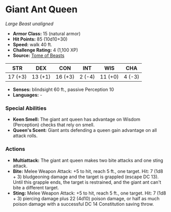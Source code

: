 # Giant Ant Queen

*Large* *Beast* *unaligned*

- **Armor Class:** 15 (natural armor)
- **Hit Points:** 85 (10d10+30)
- **Speed:** walk 40 ft.
- **Challenge Rating:** 4 (1,100 XP)
- **Source:** [Tome of Beasts](https://koboldpress.com/kpstore/product/tome-of-beasts-for-5th-edition-print/)

| STR | DEX | CON | INT | WIS | CHA |
| --- | --- | --- | --- | --- | --- |
| 17 (+3) | 13 (+1) | 16 (+3) | 2 (-4) | 11 (+0) | 4 (-3) |

- **Senses:** blindsight 60 ft., passive Perception 10
- **Languages:** -
### Special Abilities
- **Keen Smell:** The giant ant queen has advantage on Wisdom (Perception) checks that rely on smell.
- **Queen's Scent:** Giant ants defending a queen gain advantage on all attack rolls.
### Actions
- **Multiattack:** The giant ant queen makes two bite attacks and one sting attack.
- **Bite:** Melee Weapon Attack: +5 to hit, reach 5 ft., one target. Hit: 7 (1d8 + 3) bludgeoning damage and the target is grappled (escape DC 13). Until this grapple ends, the target is restrained, and the giant ant can't bite a different target.
- **Sting:** Melee Weapon Attack: +5 to hit, reach 5 ft., one target. Hit: 7 (1d8 + 3) piercing damage plus 22 (4d10) poison damage, or half as much poison damage with a successful DC 14 Constitution saving throw.
